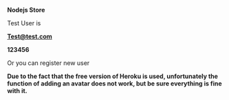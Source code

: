 <strong>Nodejs Store</strong>


Test User is

<strong>Test@test.com</strong>

<strong>123456</strong>

Or you can register new user



<strong>Due to the fact that the free version of Heroku is used, unfortunately the function of adding an avatar does not work, but be sure everything is fine with it.</strong>




